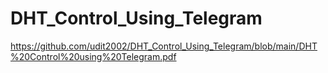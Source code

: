 # DHT_Control_Using_Telegram
https://github.com/udit2002/DHT_Control_Using_Telegram/blob/main/DHT%20Control%20using%20Telegram.pdf
